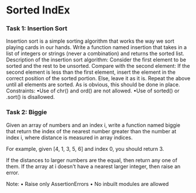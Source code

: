 # Sorted IndEx
 
 
### Task 1: Insertion Sort

Insertion sort is a simple sorting algorithm that works the way we sort playing cards in our hands. Write a function named insertion that takes in a list of integers or strings (never a combination) and returns the sorted list.
Description of the insertion sort algorithm:
Consider the first element to be sorted and the rest to be unsorted. Compare with the second element: If the second element is less than the first element, insert the element in the correct position of the sorted portion. Else, leave it as it is. Repeat the above until all elements are sorted. As is obvious, this should be done in place.
Constraints:
•Use of chr() and ord() are not allowed.
•Use of sorted() or .sort() is disallowed.


### Task 2: Biggie
Given an array of numbers and an index i, write a function named biggie that return the index of the nearest number greater than the number at index i, where distance is measured in array indices.

For example, given [4, 1, 3, 5, 6] and index 0, you should return 3.

If the distances to larger numbers are the equal, then return any one of them. If the array at i doesn't have a nearest larger integer, then raise an error.

Note:
• Raise only AssertionErrors
• No inbuilt modules are allowed 
